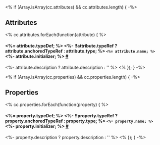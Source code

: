 <% if (Array.isArray(cc.attributes) && cc.attributes.length) { -%>
## Attributes

<% 
    cc.attributes.forEach(function(attribute) { 
%>
#### <%= attribute.typeDef; %> <%- !!attribute.typeRef ? attribute.anchoredTypeRef : attribute.type; %> `<%= attribute.name; %>` <%- attribute.initializer; %> <a id='<%- attribute.anchor %>' href='#<%- attribute.anchor %>'>#</a>

<%- attribute.description ? attribute.description : '' %>
<% 
    }); 
} -%>

<% if (Array.isArray(cc.properties) && cc.properties.length) { -%>
## Properties

<% 
    cc.properties.forEach(function(property) { 
%>
#### <%= property.typeDef; %> <%- !!property.typeRef ? property.anchoredTypeRef : property.type; %> `<%= property.name; %>` <%- property.initializer; %> <a id='<%- property.anchor %>' href='#<%- property.anchor %>'>#</a>

<%- property.description ? property.description : '' %>
<% }); 
} -%>